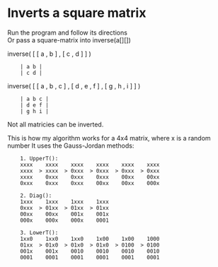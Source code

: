 # Inverts a square matrix

Run the program and follow its directions<br/>
Or pass a square-matrix into inverse(a[][])


inverse( [ [ a , b ] , [ c , d ] ] )

        | a b |
        | c d |

inverse( [ [ a , b , c ] , [ d , e , f ] , [ g , h , i ] ] )

        | a b c |
        | d e f |
        | g h i |


Not all matricies can be inverted. 

This is how my algorithm works for a 4x4 matrix, where x is a random number
It uses the Gauss-Jordan methods:
        
        1. UpperT():
        xxxx    xxxx    xxxx    xxxx    xxxx    xxxx
        xxxx  > xxxx  > 0xxx  > 0xxx  > 0xxx  > 0xxx
        xxxx    0xxx    0xxx    0xxx    00xx    00xx
        0xxx    0xxx    0xxx    00xx    00xx    000x
        
        2. Diag():
        1xxx    1xxx    1xxx    1xxx
        0xxx  > 01xx  > 01xx  > 01xx
        00xx    00xx    001x    001x
        000x    000x    000x    0001
        
        3. LowerT():
        1xx0    1xx0    1xx0    1x00    1x00    1000
        01xx  > 01x0  > 01x0  > 01x0  > 0100  > 0100
        001x    001x    0010    0010    0010    0010
        0001    0001    0001    0001    0001    0001
